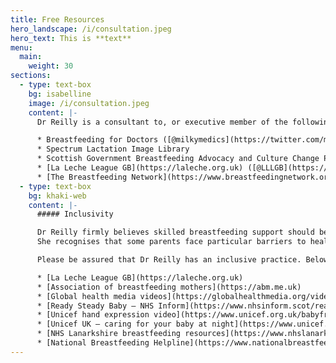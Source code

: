 ```yaml
---
title: Free Resources
hero_landscape: /i/consultation.jpeg
hero_text: This is **text**
menu:
  main:
    weight: 30
sections:
  - type: text-box
    bg: isabelline
    image: /i/consultation.jpeg
    content: |-
      Dr Reilly is a consultant to, or executive member of the following organisations which look to promote and protect access to breastfeeding support in the UK:

      * Breastfeeding for Doctors ([@milkymedics](https://twitter.com/milkymedics))
      * Spectrum Lactation Image Library
      * Scottish Government Breastfeeding Advocacy and Culture Change Policy Subgroup Committee
      * [La Leche League GB](https://laleche.org.uk) ([@LLLGB](https://twitter.com/LLLGB))
      * [The Breastfeeding Network](https://www.breastfeedingnetwork.org.uk)
  - type: text-box
    bg: khaki-web
    content: |-
      ##### Inclusivity

      Dr Reilly firmly believes skilled breastfeeding support should be free and available to all, which is why she dedicates so much time to third sector organisations and Scottish Government initiatives.
      She recognises that some parents face particular barriers to healthcare based on income, race, sexuality and gender identity.

      Please be assured that Dr Reilly has an inclusive practice. Below are approved free resources for all stages of breastfeeding/chestfeeding for those who cannot access private support.

      * [La Leche League GB](https://laleche.org.uk)
      * [Association of breastfeeding mothers](https://abm.me.uk)
      * [Global health media videos](https://globalhealthmedia.org/videos/breastfeeding/)
      * [Ready Steady Baby – NHS Inform](https://www.nhsinform.scot/ready-steady-baby)
      * [Unicef hand expression video](https://www.unicef.org.uk/babyfriendly/baby-friendly-resources/breastfeeding-resources/hand-expression-video/)
      * [Unicef UK – caring for your baby at night](https://www.unicef.org.uk/babyfriendly/baby-friendly-resources/sleep-and-night-time-resources/caring-for-your-baby-at-night/)
      * [NHS Lanarkshire breastfeeding resources](https://www.nhslanarkshire.scot.nhs.uk/services/infantfeeding/) – includes information on safely preparing formula
      * [National Breastfeeding Helpline](https://www.nationalbreastfeedinghelpline.org.uk)
---
```

